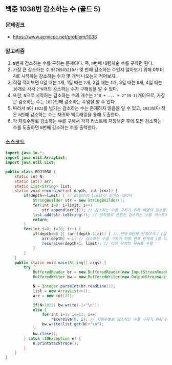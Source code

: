 ## 백준 1038번 감소하는 수 (골드 5)
### 문제링크
- https://www.acmicpc.net/problem/1038

### 알고리즘
1. `N`번째 감소하는 수를 구하는 문제이다. 즉, `N`번째 내림차순 수를 구하면 된다.
2. 가장 큰 감소하는 수 `9876543210`가 몇 번째 감소하는 수인지 알아보기 위해 0부터 4로 시작하는 감소하는 수가 몇 개씩 나오는지 적어보자.
3. 직접 적어보면 0일 때는 `1`개, 1일 때는 `2`개, 2일 때는 `4`개, 3일 때는 `8`개, 4일 때는 `16`개로 각각 `2^N`개의 감소하는 수가 구해짐을 알 수 있다.
4. 또한, `N`으로 시작하는 감소하는 수의 개수는 `2^0 + ... + 2^(N-1)`개이므로, 가장 큰 감소하는 수는 `1022`번째 감소하는 수임을 알 수 있다.
5. 따라서 `N`이 `1022`를 넘기는 감소하는 수는 존재하지 않음을 알 수 있고, `1023`보다 작은 `N`번째 감소하는 수는 재귀와 백트래킹을 통해 도출한다.
6. 각 자릿수별로 감소하는 수를 구해서 각각 리스트에 저장해준 후에 모든 감소하는 수를 도출하면 `N`번째 감소하는 수를 출력한다.

### 소스코드
```java
import java.io.*;
import java.util.ArrayList;
import java.util.List;

public class BOJ1038 {
    static int N;
    static int[] arr;
    static List<String> list;
    static void recursive(int depth, int limit) {
        if(depth==limit) { // depth와 limit이 같아질 때마다
            StringBuilder str = new StringBuilder();
            for(int i=0; i<limit; i++)
                str.append(arr[i]); // 감소하는 수를 구하기 위해 배열의 원소들을 순서대로 이어서 하나의 문자열로 변환
            list.add(str.toString()); // 문자열로 변환된 감소하는 수를 리스트에 대입
            return;
        }
        for(int i=0; i<10; i++) {
            if(depth==0 || (arr[depth-1]>i)) { // 현재 0번째 단계이거나 i값이 이전 단계의 숫자보다 감소한 경우
                arr[depth] = i; // 감소하는 수를 구하기 위해 현재 단계에 i를 대입
                recursive(depth+1, limit); // 다음 단계의 재귀를 수행
            }
        }
    }
    public static void main(String[] args) {
        try {
            BufferedReader br = new BufferedReader(new InputStreamReader(System.in));
            BufferedWriter bw = new BufferedWriter(new OutputStreamWriter(System.out));

            N = Integer.parseInt(br.readLine());
            list = new ArrayList<>();
            arr = new int[11];

            if(N>1022) bw.write(-1+"\n");
            else {
                for(int i=1; i<=11; i++)
                    recursive(0, i); // 자릿수별로 감소하는 수를 구하기 위한 완전탐색
                bw.write(list.get(N)+"\n");
            }
            bw.close();
        } catch (IOException e) {
            e.printStackTrace();
        }
    }
}
```